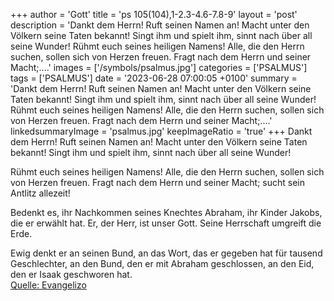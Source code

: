 +++
author = 'Gott'
title = 'ps 105(104),1-2.3-4.6-7.8-9'
layout = 'post'
description = 'Dankt dem Herrn! Ruft seinen Namen an! Macht unter den Völkern seine Taten bekannt! Singt ihm und spielt ihm, sinnt nach über all seine Wunder!  Rühmt euch seines heiligen Namens! Alle, die den Herrn suchen, sollen sich von Herzen freuen. Fragt nach dem Herrn und seiner Macht;....'
images = ['/symbols/psalmus.jpg']
categories = ['PSALMUS']
tags = ['PSALMUS']
date = '2023-06-28 07:00:05 +0100'
summary = 'Dankt dem Herrn! Ruft seinen Namen an! Macht unter den Völkern seine Taten bekannt! Singt ihm und spielt ihm, sinnt nach über all seine Wunder!  Rühmt euch seines heiligen Namens! Alle, die den Herrn suchen, sollen sich von Herzen freuen. Fragt nach dem Herrn und seiner Macht;....'
linkedsummaryImage = 'psalmus.jpg'
keepImageRatio = 'true'
+++
Dankt dem Herrn! Ruft seinen Namen an!
Macht unter den Völkern seine Taten bekannt!
Singt ihm und spielt ihm,
sinnt nach über all seine Wunder!

Rühmt euch seines heiligen Namens!
Alle, die den Herrn suchen, sollen sich von Herzen freuen.
Fragt nach dem Herrn und seiner Macht;
sucht sein Antlitz allezeit!

Bedenkt es, ihr Nachkommen seines Knechtes Abraham,
ihr Kinder Jakobs, die er erwählt hat.<!--more-->
Er, der Herr, ist unser Gott.
Seine Herrschaft umgreift die Erde.

Ewig denkt er an seinen Bund,
an das Wort, das er gegeben hat für tausend Geschlechter,
an den Bund, den er mit Abraham geschlossen,
an den Eid, den er Isaak geschworen hat.<br> [Quelle: Evangelizo](https://evangeliumtagfuertag.org/DE/gospel)